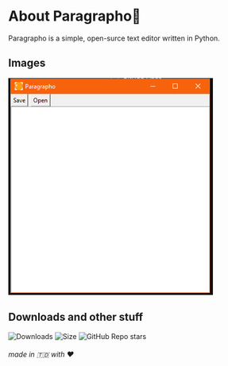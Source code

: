 # About Paragrapho📝
Paragrapho is a simple, open-surce text editor written in Python.

## Images
![img](Paragraphoimage.png)
## Downloads and other stuff
![Downloads](https://img.shields.io/github/downloads/BastionAtackDev/Paragrapho/total?style=flat-square)
![Size](https://img.shields.io/github/languages/code-size/BastionAtackDev/Paragrapho?style=flat-square)
![GitHub Repo stars](https://img.shields.io/github/stars/BastionAtackDev/Paragrapho?style=flat-square)


###### made in 🇹🇩 with ❤️
